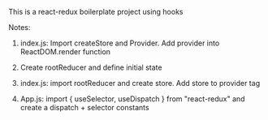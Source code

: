 This is a react-redux boilerplate project using hooks

Notes:

1. index.js: Import createStore and Provider. Add provider into ReactDOM.render function

2. Create rootReducer and define initial state

3. index.js: import rootReducer and create store. Add store to provider tag

4. App.js: import { useSelector, useDispatch } from "react-redux" and create a dispatch + selector constants
